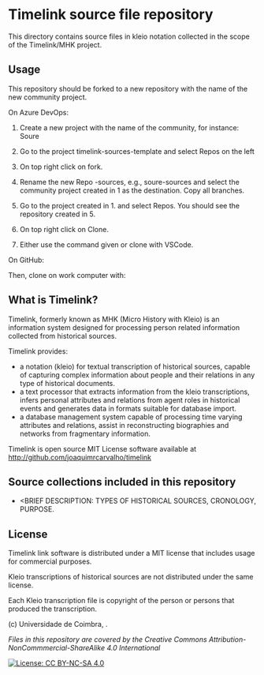 # Timelink source file repository

This directory contains source files in kleio notation collected in the scope of the Timelink/MHK project.

## Usage

This repository should be forked to a new repository with the name of the new community project. 

On Azure DevOps:

1. Create a new project with the name of the community, for instance: Soure

2. Go to the project timelink-sources-template and select Repos on the left

3. On top right click on fork.

4. Rename the new Repo <COMMUNITY>-sources, e.g., soure-sources and select the community project created in 1 as the destination. Copy all branches.

5. Go to the project created in 1. and select Repos. You should see the repository created in 5.

6. On top right click on Clone.

7. Either use the command given or clone with VSCode.


On GitHub:


Then, clone on work computer with:



## What is Timelink?

Timelink, formerly known as MHK (Micro History with Kleio) is an information system designed for processing person related information collected from historical sources. 

Timelink provides:

* a notation (kleio) for textual transcription of historical sources, capable of capturing complex information about people and their relations in any type of historical documents.
* a text processor that extracts information from the kleio transcriptions, infers personal attributes and relations from agent roles in historical events and generates data in formats suitable for database import.
* a database management system capable of processing time varying attributes and relations, assist in reconstructing biographies and networks from fragmentary information.

Timelink is open source MIT License software available at http://github.com/joaquimrcarvalho/timelink

## Source collections included in this repository

* <NAME OF COMMUNITY RELATED TO THIS REPOSITORY>

    <BRIEF DESCRIPTION: TYPES OF HISTORICAL SOURCES, CRONOLOGY, PURPOSE.

## License

Timelink link software is distributed under a MIT license that includes usage for commercial purposes. 

Kleio transcriptions of historical sources are not distributed under the same license. 

Each Kleio transcription file is copyright of the person or persons that produced the transcription.

(c) Universidade de Coimbra, <OTHER PEOPLE OR INSTITUTIONS>.

_Files in this repository are covered by the Creative Commons 
Attribution-NonCommmercial-ShareAlike 4.0 International_

[![License: CC BY-NC-SA 4.0](https://licensebuttons.net/l/by-nc-sa/4.0/80x15.png)](https://creativecommons.org/licenses/by-nc-sa/4.0/)

